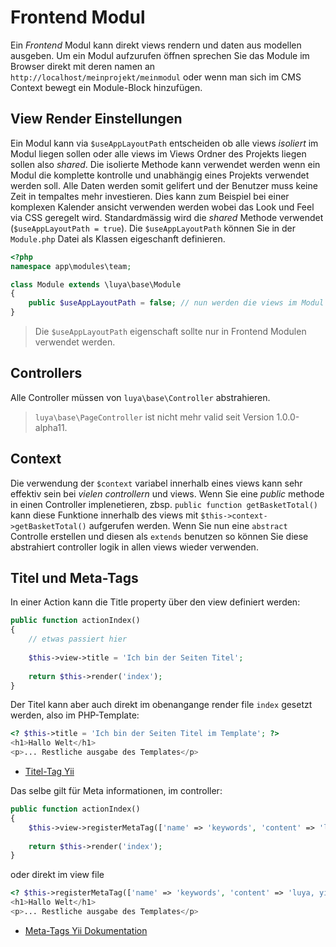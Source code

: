 Frontend Modul
==============
Ein *Frontend* Modul kann direkt views rendern und daten aus modellen ausgeben. Um ein Modul aufzurufen öffnen sprechen Sie das Module im Browser direkt mit deren namen an `http://localhost/meinprojekt/meinmodul` oder wenn man sich im CMS Context bewegt ein Module-Block hinzufügen.

View Render Einstellungen
-------------------------
Ein Modul kann via `$useAppLayoutPath` entscheiden ob alle views *isoliert* im Modul liegen sollen oder alle views im Views Ordner des Projekts liegen sollen also *shared*. Die isolierte Methode kann verwendet werden wenn ein Modul die komplette kontrolle und unabhängig eines Projekts verwendet werden soll. Alle Daten werden somit gelifert und der Benutzer muss keine Zeit in tempaltes mehr investieren. Dies kann zum Beispiel bei einer komplexen Kalender ansicht verwenden werden wobei das Look und Feel via CSS geregelt wird. Standardmässig wird die *shared* Methode verwendet (`$useAppLayoutPath = true`). Die `$useAppLayoutPath` können Sie in der `Module.php` Datei als Klassen eigeschanft definieren.

```php
<?php
namespace app\modules\team;

class Module extends \luya\base\Module
{
    public $useAppLayoutPath = false; // nun werden die views im Modul Ordner gesucht
}
```

> Die `$useAppLayoutPath` eigenschaft sollte nur in Frontend Modulen verwendet werden.

Controllers
-----------
Alle Controller müssen von `luya\base\Controller` abstrahieren.

> `luya\base\PageController` ist nicht mehr valid seit Version 1.0.0-alpha11.

Context
-------
Die verwendung der `$context` variabel innerhalb eines views kann sehr effektiv sein bei *vielen controllern* und views. Wenn Sie eine *public* methode in einen Controller implenetieren, zbsp. `public function getBasketTotal()` kann diese Funktione innerhalb des views mit `$this->context->getBasketTotal()` aufgerufen werden. Wenn Sie nun eine `abstract` Controlle erstellen und diesen als `extends` benutzen so können Sie diese abstrahiert controller logik in allen views wieder verwenden.

Titel und Meta-Tags
-------------------
In einer Action kann die Title property über den view definiert werden:

```php
public function actionIndex()
{
	// etwas passiert hier
	
	$this->view->title = 'Ich bin der Seiten Titel';
	
	return $this->render('index');
}
```

Der Titel kann aber auch direkt im obenangange render file `index` gesetzt werden, also im PHP-Template:

```php
<? $this->title = 'Ich bin der Seiten Titel im Template'; ?>
<h1>Hallo Welt</h1>
<p>... Restliche ausgabe des Templates</p>
```

+ [Titel-Tag Yii](http://www.yiiframework.com/doc-2.0/guide-structure-views.html#setting-page-titles)

Das selbe gilt für Meta informationen, im controller:

```php
public function actionIndex()
{
	$this->view->registerMetaTag(['name' => 'keywords', 'content' => 'luya, yii, php']);
	
	return $this->render('index');
}
```

oder direkt im view file

```php
<? $this->registerMetaTag(['name' => 'keywords', 'content' => 'luya, yii, php']); ?>
<h1>Hallo Welt</h1>
<p>... Restliche ausgabe des Templates</p>
```

+ [Meta-Tags Yii Dokumentation](http://www.yiiframework.com/doc-2.0/guide-structure-views.html#registering-meta-tags)